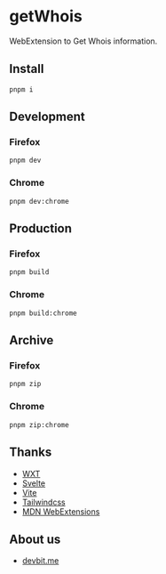 # getWhois

WebExtension to Get Whois information.

## Install

`pnpm i`

## Development

### Firefox

`pnpm dev`

### Chrome

`pnpm dev:chrome`

## Production

### Firefox

`pnpm build`

### Chrome

`pnpm build:chrome`

## Archive

### Firefox

`pnpm zip`

### Chrome

`pnpm zip:chrome`

## Thanks

- [WXT](https://wxt.dev/)
- [Svelte](https://svelte.dev/)
- [Vite](https://vite.dev/)
- [Tailwindcss](https://tailwindcss.com/)
- [MDN WebExtensions](https://developer.mozilla.org/fr/docs/Mozilla/Add-ons/WebExtensions)

## About us

- [devbit.me](https://devbit.me/)

